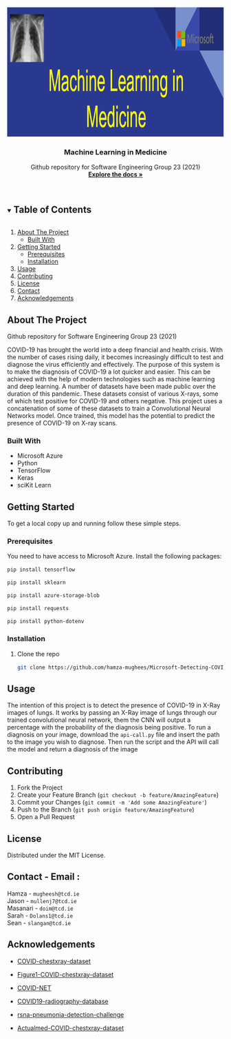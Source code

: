 

<!-- PROJECT SHIELDS -->
<!--
*** I'm using markdown "reference style" links for readability.
*** Reference links are enclosed in brackets [ ] instead of parentheses ( ).
*** See the bottom of this document for the declaration of the reference variables
*** for contributors-url, forks-url, etc. This is an optional, concise syntax you may use.
*** https://www.markdownguide.org/basic-syntax/#reference-style-links
-->


<!-- PROJECT LOGO -->
<br />
<p align="center">
  <a href="https://github.com/hamza-mughees/Microsoft-Detecting-COVID-19/tree/Readm">
    <img src="machineLearninglogo.PNG" alt="Logo" width="2000" height="300">
  </a>

  <h3 align="center">Machine Learning in Medicine </h3>

  <p align="center">
    Github repository for Software Engineering Group 23 (2021)
    <br />
    <a href="https://github.com/hamza-mughees/Microsoft-Detecting-COVID-19/tree/Readm"><strong>Explore the docs »</strong></a>
    <br />
    <br />
  </p>
</p>





<!-- TABLE OF CONTENTS -->
<details open="open">
  <summary><h2 style="display: inline-block">Table of Contents</h2></summary>
  <ol>
    <li>
      <a href="#about-the-project">About The Project</a>
      <ul>
        <li><a href="#built-with">Built With</a></li>
      </ul>
    </li>
    <li>
      <a href="#getting-started">Getting Started</a>
      <ul>
        <li><a href="#prerequisites">Prerequisites</a></li>
        <li><a href="#installation">Installation</a></li>
      </ul>
    </li>
    <li><a href="#usage">Usage</a></li>
    <li><a href="#contributing">Contributing</a></li>
    <li><a href="#license">License</a></li>
    <li><a href="#contact">Contact</a></li>
    <li><a href="#acknowledgements">Acknowledgements</a></li>
  </ol>
</details>



<!-- ABOUT THE PROJECT -->
## About The Project
Github repository for Software Engineering Group 23 (2021)

COVID-19 has brought the world into a deep financial and health crisis. With the number of cases rising daily, it becomes increasingly difficult to test and diagnose the virus efficiently and effectively. The purpose of this system is to make the diagnosis of COVID-19 a lot quicker and easier. This can be achieved with the help of modern technologies such as machine learning and deep learning. A number of datasets have been made public over the duration of this pandemic. These datasets consist of various X-rays, some of which test positive for COVID-19 and others negative. This project uses a concatenation of some of these datasets to train a Convolutional Neural Networks model. Once trained, this model has the potential to predict the presence of COVID-19 on X-ray scans.

<!-- [![Product Name Screen Shot][product-screenshot]](https://example.com) -->


### Built With

* Microsoft Azure
* Python
* TensorFlow
* Keras
* sciKit Learn
<!-- * scope to add more in future
* []() -->



<!-- GETTING STARTED -->
## Getting Started

To get a local copy up and running follow these simple steps.

### Prerequisites

You need to have access to Microsoft Azure.
Install the following packages: 
 ```
 pip install tensorflow
 ```
 ```
 pip install sklearn
 ```
 ```
 pip install azure-storage-blob
 ```
 ```
 pip install requests
 ```
 ```
 pip install python-dotenv
 ```

### Installation

1. Clone the repo
   ```sh
   git clone https://github.com/hamza-mughees/Microsoft-Detecting-COVID-19.git
   ```



<!-- USAGE EXAMPLES -->
## Usage 

The intention of this project is to detect the presence of COVID-19 in X-Ray images of lungs.
It works by passing an X-Ray image of lungs through our trained convolutional neural network, them the CNN will output a percentage with the probability of the diagnosis being positive. To run a diagnosis on your image, download the `api-call.py` file and insert the path to the image you wish to diagnose. Then run the script and the API will call the model and return a diagnosis of the image





<!-- CONTRIBUTING -->
## Contributing

<!-- Contributions are what make the open source community such an amazing place to be learn, inspire, and create. Any contributions you make are **greatly appreciated**. -->

1. Fork the Project
2. Create your Feature Branch (`git checkout -b feature/AmazingFeature`)
3. Commit your Changes (`git commit -m 'Add some AmazingFeature'`)
4. Push to the Branch (`git push origin feature/AmazingFeature`)
5. Open a Pull Request



<!-- LICENSE -->
## License

Distributed under the MIT License. 




<!-- CONTACT -->
## Contact - Email :

Hamza    - `mugheesh@tcd.ie`</br>
Jason    - `mullenj7@tcd.ie`</br>
Masanari - `doim@tcd.ie`</br>
Sarah  - `Dolans1@tcd.ie`</br>
Sean - `slangan@tcd.ie`</br>




<!-- ACKNOWLEDGEMENTS -->
## Acknowledgements 
* [COVID-chestxray-dataset](https://github.com/ieee8023/COVID-chestxray-dataset)
* [Figure1-COVID-chestxray-dataset](https://github.com/agchung/Figure1-COVID-chestxray-dataset)
* [COVID-NET](https://github.com/lindawangg/COVID-Net)

* [COVID19-radiography-database ](https://www.kaggle.com/tawsifurrahman/COVID19-radiography-database)
* [rsna-pneumonia-detection-challenge](https://www.kaggle.com/c/rsna-pneumonia-detection-challenge)
* [Actualmed-COVID-chestxray-dataset](https://github.com/agchung/Actualmed-COVID-chestxray-dataset
)










<!-- MARKDOWN LINKS & IMAGES -->
<!-- https://www.markdownguide.org/basic-syntax/#reference-style-links -->
